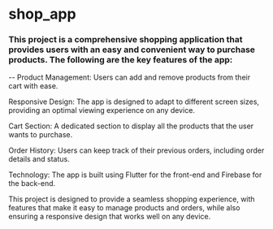 # shop_app
### This project is a comprehensive shopping application that provides users with an easy and convenient way to purchase products. The following are the key features of the app:

-- Product Management: Users can add and remove products from their cart with ease.

Responsive Design: The app is designed to adapt to different screen sizes, providing an optimal viewing experience on any device.

Cart Section: A dedicated section to display all the products that the user wants to purchase.

Order History: Users can keep track of their previous orders, including order details and status.

Technology: The app is built using Flutter for the front-end and Firebase for the back-end.

This project is designed to provide a seamless shopping experience, with features that make it easy to manage products and orders, while also ensuring a responsive design that works well on any device.
